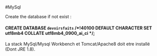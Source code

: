 #MySql  

Create the database if not exist :

#### CREATE DATABASE `devoirsfaits` /*!40100 DEFAULT CHARACTER SET utf8mb4 COLLATE utf8mb4_0900_ai_ci */;

La stack MySql/Mysql Workbench et Tomcat/Apache8 doit etre installé (Dont JRE 1.8).
